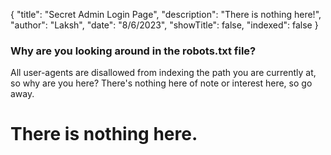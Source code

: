 {
    "title": "Secret Admin Login Page",
    "description": "There is nothing here!",
    "author": "Laksh",
    "date": "8/6/2023",
    "showTitle": false,
    "indexed": false
}
### Why are you looking around in the robots.txt file?

All user-agents are disallowed from indexing the path you are currently at, so why are you here? There's nothing here of note or interest here, so go away.

# There is nothing here.
